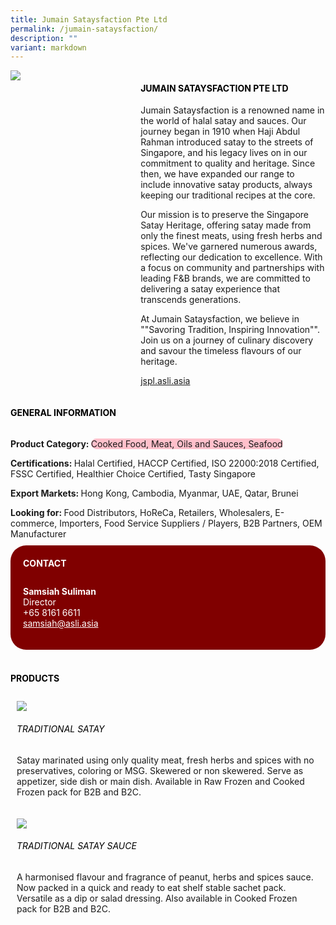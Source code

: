 ```yaml
---
title: Jumain Sataysfaction Pte Ltd
permalink: /jumain-sataysfaction/
description: ""
variant: markdown
---
```

<div class="flex-paragraph">
	<div style="display: flex; flex-wrap: wrap;" class="flex-container">
		<div style="flex: 1 1 40%; display: block;" class="card sgds">
			<img src="https://drive.google.com/u/0/uc?id=1aHTBHS-FGbwRVr5EHkaWM8euT2llgn66&amp;export=download">
		</div>
		<div style="flex: 1 1 58%; display: block; margin-left: 3px" class="card-sgds">
			<h4 style="text-transform: uppercase; color: black;"><b>Jumain Sataysfaction Pte Ltd</b></h4>
			<p>Jumain Sataysfaction is a renowned name in the world of halal satay and sauces. Our journey began in 1910 when Haji Abdul Rahman introduced satay to the streets of Singapore, and his legacy lives on in our commitment to quality and heritage. Since then, we have expanded our range to include innovative satay products, always keeping our traditional recipes at the core.</p>
			<p>Our mission is to preserve the Singapore Satay Heritage, offering satay made from only the finest meats, using fresh herbs and spices. We've garnered numerous awards, reflecting our dedication to excellence. With a focus on community and partnerships with leading F&amp;B brands, we are committed to delivering a satay experience that transcends generations.</p>
			<p>At Jumain Sataysfaction, we believe in ""Savoring Tradition, Inspiring Innovation"". Join us on a journey of culinary discovery and savour the timeless flavours of our heritage.</p>
			<p><a target="_blank" href="https://jspl.asli.asia">jspl.asli.asia</a></p>
		</div>
	</div>
</div>

<h4 style="text-transform: uppercase; color: black;">
	<b>General Information</b>
</h4>
<div style="display: flex; flex-wrap: wrap;" class="flex-container">
	<div style="flex: 1 1 65%; display: block; align-self: stretch" class="card sgds">
		<div class="flex-paragraph">
			<p>
				<b>Product Category: </b>
				<span style="background-color: pink; border-radius: 10px;">Cooked Food, Meat, Oils and Sauces, Seafood</span>
			</p>
			<p>
				<b>Certifications: </b>Halal Certified, HACCP Certified, ISO 22000:2018 Certified, FSSC Certified, Healthier Choice Certified, Tasty Singapore
			</p>
			<p>
				<b>Export Markets: </b>Hong Kong, Cambodia, Myanmar, UAE, Qatar, Brunei
			</p>
			<p style="margin-bottom: 10px;">
				<b>Looking for: </b>Food Distributors, HoReCa, Retailers, Wholesalers, E-commerce, Importers, Food Service Suppliers / Players, B2B Partners, OEM Manufacturer
			</p>
		</div>
	</div>
	<div style="flex: 1 1 35%; padding: 10px; display: block; background-color: maroon; border-radius: 25px; align-self: center;" class="card sgds">
		<h4 style="color: white; margin-top: 10px; margin-left: 10px;">CONTACT</h4>
		<div class="flex-paragraph">
			<p style="padding: 10px; color: white;">
				<b>Samsiah Suliman</b>
				<br>Director<br>+65 8161 6611<br>
				<a style="color: white;" href="mailto:samsiah@asli.asia">samsiah@asli.asia</a>
			</p>
		</div>
	</div>
</div>
<br>
<h4 style="text-transform: uppercase; color: black;">
	<b>Products</b>
</h4>
<div style="display: flex; flex-wrap: wrap;">
	<div style="flex: 1 1 47%; margin: 10px; display: block;" class="card sgds">
		<div style="display: block;" class="flex-image">
			<img src="https://drive.google.com/u/0/uc?id=18gYUCQ4Fc9Xi-HVxlw00o2awVZfwO6yv&amp;export=download">
		</div>
		<div class="flex-paragraph">
			<h6 style="text-transform: uppercase; color: black;">Traditional Satay</h6>
			<p>Satay marinated using only quality meat, fresh herbs and spices with no preservatives, coloring or MSG. Skewered or non skewered. Serve as appetizer, side dish or main dish. Available in Raw Frozen and Cooked Frozen pack for B2B and B2C.</p>
		</div>
	</div>
	<div style="flex: 1 1 47%; margin: 10px; display: block;" class="card sgds">
		<div style="display: block;" class="flex-image">
			<img src="https://drive.google.com/u/0/uc?id=1-V8TOYn6n8vEvwpGVUGRGYFI-tg8clHI&amp;export=download">
		</div>
		<div class="flex-paragraph">
			<h6 style="text-transform: uppercase; color: black;">Traditional Satay Sauce</h6>
			<p>A harmonised flavour and fragrance of peanut, herbs and spices sauce. Now packed in a quick and ready to eat shelf stable sachet pack. Versatile as a dip or salad dressing. Also available in Cooked Frozen pack for B2B and B2C.</p>
		</div>
	</div>
</div>